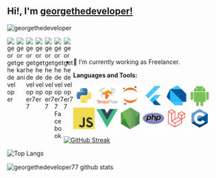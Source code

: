 ## Hi!, I'm [georgethedeveloper!](https://georgethedeveloper.tech)

<p align="left"> <img src="https://komarev.com/ghpvc/?username=georgethedeveloper77&label=Views&color=blue&style=plastic" alt="georgethedeveloper" /> </p>

<a href="https://twitter.com/georgethedev_">
  <img align="left" alt="georgethedeveloper" width="22px" src="https://cdn.jsdelivr.net/npm/simple-icons@v3/icons/twitter.svg" />
</a>
<a href="https://www.linkedin.com/in/george-karani-900b761a1">
  <img align="left" alt="georgekarani" width="22px" src="https://cdn.jsdelivr.net/npm/simple-icons@v3/icons/linkedin.svg" />
</a>
<a href="https://github.com/georgethedeveloper77">
  <img align="left" alt="georgethedeveloper77" width="22px" src="https://cdn.jsdelivr.net/npm/simple-icons@v3/icons/github.svg" />
</a>
<a href="https://t.me/georgethedeveloper77">
  <img align="left" alt="georgethedeveloper" width="22px" src="https://cdn.jsdelivr.net/npm/simple-icons@v3/icons/telegram.svg" />
</a>
<a href="https://instagram.com/georgethedeveloper77/">
  <img align="left" alt="georgethedeveloper77" width="22px" src="https://cdn.jsdelivr.net/npm/simple-icons@v3/icons/instagram.svg" />
</a>
<a href="https://www.facebook.com/georgethedeve/">
  <img align="left" alt="georgethedeveloper77 Facebook" width="22px" src="https://cdn.jsdelivr.net/npm/simple-icons@v3/icons/facebook.svg" />
</a>
<a href="https://www.youtube.com/channel/UCTc4dfQOfc0RrRhPEYuicgg">
  <img align="left" alt="georgethedeveloper77" width="22px" src="https://cdn.jsdelivr.net/npm/simple-icons@v3/icons/youtube.svg" />
</a>

<br/>
<br/>



- 🔭 I’m currently working as Freelancer.


**Languages and Tools:**  

<code><img height="50" src="https://raw.githubusercontent.com/github/explore/80688e429a7d4ef2fca1e82350fe8e3517d3494d/topics/python/python.png"></code>
<code><img height="50" src="https://raw.githubusercontent.com/github/explore/80688e429a7d4ef2fca1e82350fe8e3517d3494d/topics/tensorflow/tensorflow.png"></code>
<code><img height="50" src="https://raw.githubusercontent.com/github/explore/80688e429a7d4ef2fca1e82350fe8e3517d3494d/topics/jupyter-notebook/jupyter-notebook.png"></code>
<code><img height="50" src="https://raw.githubusercontent.com/github/explore/80688e429a7d4ef2fca1e82350fe8e3517d3494d/topics/flutter/flutter.png"></code>
<code><img height="50" src="https://raw.githubusercontent.com/github/explore/80688e429a7d4ef2fca1e82350fe8e3517d3494d/topics/dart/dart.png"></code>
<code><img height="50" src="https://raw.githubusercontent.com/github/explore/80688e429a7d4ef2fca1e82350fe8e3517d3494d/topics/android/android.png"></code>
<code><img height="50" src="https://raw.githubusercontent.com/github/explore/80688e429a7d4ef2fca1e82350fe8e3517d3494d/topics/javascript/javascript.png"></code>
<code><img height="50" src="https://raw.githubusercontent.com/github/explore/80688e429a7d4ef2fca1e82350fe8e3517d3494d/topics/vue/vue.png"></code>
<code><img height="50" src="https://raw.githubusercontent.com/github/explore/80688e429a7d4ef2fca1e82350fe8e3517d3494d/topics/nodejs/nodejs.png"></code> 
<code><img height="50" src="https://raw.githubusercontent.com/github/explore/ccc16358ac4530c6a69b1b80c7223cd2744dea83/topics/php/php.png"></code> 
<code><img height="50" src="https://raw.githubusercontent.com/github/explore/56a826d05cf762b2b50ecbe7d492a839b04f3fbf/topics/laravel/laravel.png"></code> 
<code><img height="50" src="https://raw.githubusercontent.com/github/explore/80688e429a7d4ef2fca1e82350fe8e3517d3494d/topics/c/c.png"></code> 



[![GitHub Streak](https://github-readme-streak-stats.herokuapp.com?user=georgethedeveloper77&date_format=M%20j%5B%2C%20Y%5D)](https://git.io/streak-stats)

![Top Langs](https://github-readme-stats.vercel.app/api/top-langs/?username=georgethedeveloper77&hide=html&theme=tokyonight)


 <img align="center" src="https://github-readme-stats.vercel.app/api?username=georgethedeveloper77&show_icons=true&theme=dark&line_height=27" alt="georgethedeveloper77 github stats"/>




</div>

